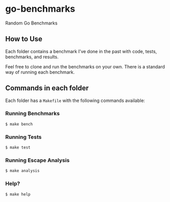 # go-benchmarks

Random Go Benchmarks

## How to Use

Each folder contains a benchmark I've done in the past with code, tests, benchmarks, and results.

Feel free to clone and run the benchmarks on your own. There is a standard way of running each benchmark.

## Commands in each folder

Each folder has a `Makefile` with the following commands available:

### Running Benchmarks

```
$ make bench
```

### Running Tests

```
$ make test
```

### Running Escape Analysis

```
$ make analysis
```

### Help?

```
$ make help
```
